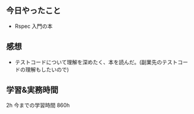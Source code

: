 ## 今日やったこと

- Rspec 入門の本

## 感想

- テストコードについて理解を深めたく、本を読んだ。(副業先のテストコードの理解もしたいので)

## 学習&実務時間

2h
今までの学習時間 860h
